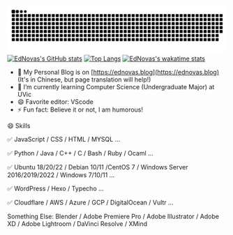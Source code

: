 ![dark](https://github.com/EdNovas/gihubSNK/blob/output/github-contribution-grid-snake-dark.svg)
[![EdNovas's GitHub stats](https://github-readme-stats.vercel.app/api?username=EdNovas&theme=radical)](https://github.com/anuraghazra/github-readme-stats)
[![Top Langs](https://github-readme-stats.vercel.app/api/top-langs/?username=anuraghazra&layout=compact)](https://github.com/anuraghazra/github-readme-stats)
[![EdNovas's wakatime stats](https://github-readme-stats.vercel.app/api/wakatime?username=ednovas&layout=compact)](https://github.com/anuraghazra/github-readme-stats)
<!-- ![light](https://github.com/EdNovas/gihubSNK/blob/output/github-contribution-grid-snake.svg) -->


- 🔭 My Personal Blog is on [https://ednovas.blog](https://ednovas.blog) (It's in Chinese, but page translation will help!)
- 🌱 I’m currently learning Computer Science (Undergraduate Major) at UVic
- 😄 Favorite editor: VScode
- ⚡ Fun fact: Believe it or not, I am humorous!

😄 Skills

✅ JavaScript / CSS / HTML / MYSQL ...

✅ Python / Java / C++ / C / Bash / Ruby / Ocaml ...

✅ Ubuntu 18/20/22 / Debian 10/11 /CentOS 7 / Windows Server 2016/2019/2022 / Windows 7/10/11 ...

✅ WordPress / Hexo / Typecho ...

✅ Cloudflare / AWS / Azure / GCP / DigitalOcean / Vultr ...

Something Else: Blender / Adobe Premiere Pro / Adobe Illustrator / Adobe XD / Adobe Lightroom / DaVinci Resolve / XMind

